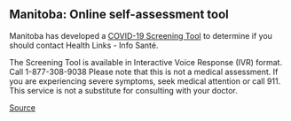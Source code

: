 ## Manitoba: Online self-assessment tool 

Manitoba has developed a [COVID-19 Screening Tool](https://sharedhealthmb.ca/covid19/screening-tool/) to determine if you should contact Health Links - Info Santé.

The Screening Tool is available in Interactive Voice Response (IVR) format.
Call 1-877-308-9038
Please note that this is not a medical assessment. If you are experiencing severe symptoms, seek medical attention or call 911. This service is not a substitute for consulting with your doctor.

[Source](https://manitoba.ca/covid19/index.html)
